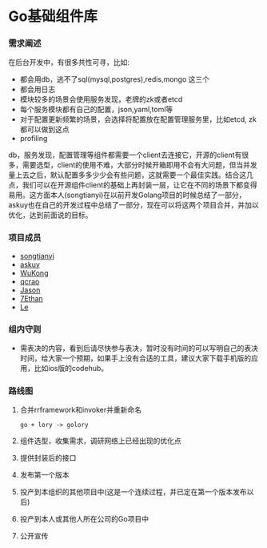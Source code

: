 # Go基础组件库

### 需求阐述

在后台开发中，有很多共性可寻，比如:

* 都会用db，逃不了sql(mysql,postgres),redis,mongo 这三个
* 都会用日志
* 模块较多的场景会使用服务发现，老牌的zk或者etcd
* 每个服务模块都有自己的配置，json,yaml,toml等
* 对于配置更新频繁的场景，会选择将配置放在配置管理服务里，比如etcd, zk都可以做到这点
* profiling

db，服务发现，配置管理等组件都需要一个client去连接它，开源的client有很多，需要选型，client的使用不难，大部分时候开箱即用不会有大问题，但当并发量上去之后，默认配置多多少少会有些问题，这就需要一个最佳实践。结合这几点，我们可以在开源组件client的基础上再封装一层，让它在不同的场景下都变得易用。这方面本人(songtianyi)在以前开发Golang项目的时候总结了一部分，askuy也在自己的开发过程中总结了一部分，现在可以将这两个项目合并，并加以优化，达到前面说的目标。

### 项目成员

- [songtianyi](https://github.com/songtianyi) 
- [askuy](https://github.com/askuy) 
- [WuKong](https://github.com/qi19901212) 
- [qcrao](https://github.com/qcrao)
- [Jason](https://github.com/XiaoZhangJian)
- [7Ethan](https://github.com/7Ethan)
- [Le](https://github.com/angeletlsf)

### 组内守则

* 需表决的内容，看到后请尽快参与表决，暂时没有时间的可以写明自己的表决时间，给大家一个预期，如果手上没有合适的工具，建议大家下载手机版的应用，比如ios版的codehub。

### 路线图

1. 合并rrframework和invoker并重新命名

   `go + lory -> golory`

2. 组件选型，收集需求，调研网络上已经出现的优化点

3. 提供封装后的接口 

4. 发布第一个版本

5. 投产到本组织的其他项目中(这是一个连续过程，并已定在第一个版本发布以后)

6. 投产到本人或其他人所在公司的Go项目中

7. 公开宣传



